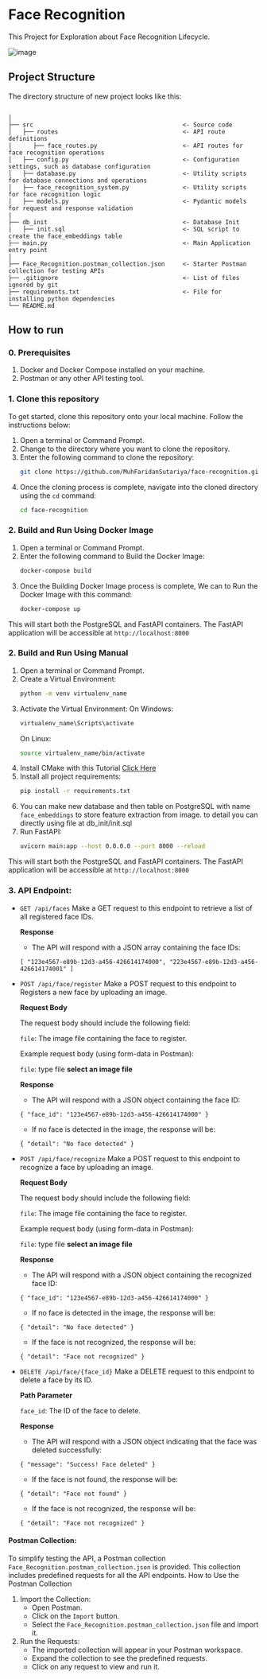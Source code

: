 # Face Recognition
This Project for Exploration about Face Recognition Lifecycle.

![image](https://github.com/MuhFaridanSutariya/face-recognition/assets/88027268/d9bc4ffc-8291-4bb2-b52a-fcf1321ce69e)

## Project Structure

The directory structure of new project looks like this:

```

│
├── src                                          <- Source code
│   ├── routes                                   <- API route definitions
|      ├── face_routes.py                        <- API routes for face recognition operations
│   ├── config.py                                <- Configuration settings, such as database configuration
│   ├── database.py                              <- Utility scripts for database connections and operations
│   ├── face_recognition_system.py               <- Utility scripts for face recognition logic
│   ├── models.py                                <- Pydantic models for request and response validation
|
├── db_init                                      <- Database Init
|   ├── init.sql                                 <- SQL script to create the face_embeddings table
├── main.py                                      <- Main Application entry point
│    
├── Face_Recognition.postman_collection.json     <- Starter Postman collection for testing APIs
├── .gitignore                                   <- List of files ignored by git
├── requirements.txt                             <- File for installing python dependencies
└── README.md
```

## How to run

### 0. Prerequisites
1. Docker and Docker Compose installed on your machine.
2. Postman or any other API testing tool.

### 1. Clone this repository
To get started, clone this repository onto your local machine. Follow the instructions below:

1. Open a terminal or Command Prompt.
2. Change to the directory where you want to clone the repository.
3. Enter the following command to clone the repository:
   ```bash
   git clone https://github.com/MuhFaridanSutariya/face-recognition.git
   ```
4. Once the cloning process is complete, navigate into the cloned directory using the `cd` command:
   ```bash
   cd face-recognition
   ```

### 2. Build and Run Using Docker Image

1. Open a terminal or Command Prompt.
2. Enter the following command to Build the Docker Image:
   ```bash
   docker-compose build
   ```
3. Once the Building Docker Image process is complete, We can to Run the Docker Image with this command:
   ```bash
   docker-compose up
   ```
This will start both the PostgreSQL and FastAPI containers. The FastAPI application will be accessible at `http://localhost:8000`

### 2. Build and Run Using Manual

1. Open a terminal or Command Prompt.
2. Create a Virtual Environment:
   ```bash
   python -m venv virtualenv_name
   ```
3. Activate the Virtual Environment:
   On Windows:
   ```bash
   virtualenv_name\Scripts\activate
   ```
   On Linux:
   ```bash
   source virtualenv_name/bin/activate
   ```
4. Install CMake with this Tutorial [Click Here](https://medium.com/analytics-vidhya/how-to-install-dlib-library-for-python-in-windows-10-57348ba1117f)
5. Install all project requirements:
   ```bash
   pip install -r requirements.txt
   ```
6. You can make new database and then table on PostgreSQL with name `face_embeddings` to store feature extraction from image. to detail you can directly using file at db_init/init.sql
7. Run FastAPI:
   ```bash
   uvicorn main:app --host 0.0.0.0 --port 8000 --reload
   ```
This will start both the PostgreSQL and FastAPI containers. The FastAPI application will be accessible at `http://localhost:8000`

### 3. API Endpoint:

- `GET /api/faces`
   Make a GET request to this endpoint to retrieve a list of all registered face IDs.
   
   <b>Response</b>
   
   - The API will respond with a JSON array containing the face IDs:
   
   `
   [
       "123e4567-e89b-12d3-a456-426614174000",
       "223e4567-e89b-12d3-a456-426614174001"
   ]
   `


- `POST /api/face/register`
   Make a POST request to this endpoint to Registers a new face by uploading an image.

   <b>Request Body</b>
   
   The request body should include the following field:
   
   `file`: The image file containing the face to register.
   
   Example request body (using form-data in Postman):
   
   `file`: type file **select an image file**
   
   <b>Response</b>
   
   - The API will respond with a JSON object containing the face ID:
   
   `
   {
       "face_id": "123e4567-e89b-12d3-a456-426614174000"
   }
   `
  
   - If no face is detected in the image, the response will be:
  
   `
   {
       "detail": "No face detected"
   }
   `
  
- `POST /api/face/recognize`
   Make a POST request to this endpoint to recognize a face by uploading an image.

   <b>Request Body</b>
   
   The request body should include the following field:
   
   `file`: The image file containing the face to register.
   
   Example request body (using form-data in Postman):
   
   `file`: type file **select an image file**
   
   <b>Response</b>
   
   - The API will respond with a JSON object containing the recognized face ID:
   
   `
   {
       "face_id": "123e4567-e89b-12d3-a456-426614174000"
   }
   `
  
   - If no face is detected in the image, the response will be:
  
   `
   {
       "detail": "No face detected"
   }
   `
  
   - If the face is not recognized, the response will be:
  
   `
   {
       "detail": "Face not recognized"
   }
   `



- `DELETE /api/face/{face_id}`
   Make a DELETE request to this endpoint to delete a face by its ID.

   <b>Path Parameter</b>
      
   `face_id`: The ID of the face to delete.
   
   <b>Response</b>
   
   - The API will respond with a JSON object indicating that the face was deleted successfully:
   
   `
   {
       "message": "Success! Face deleted"
   }
  `
  
   - If the face is not found, the response will be:
  
   `
   {
       "detail": "Face not found"
   }
   `
  
   - If the face is not recognized, the response will be:
  
   `
   {
       "detail": "Face not recognized"
   }
   `
#### Postman Collection:
To simplify testing the API, a Postman collection `Face_Recognition.postman_collection.json` is provided. This collection includes predefined requests for all the API endpoints.
How to Use the Postman Collection
1. Import the Collection:
   - Open Postman.
   - Click on the `Import` button.
   - Select the `Face_Recognition.postman_collection.json` file and import it.
2. Run the Requests:
   - The imported collection will appear in your Postman workspace.
   - Expand the collection to see the predefined requests.
   - Click on any request to view and run it.


















   
